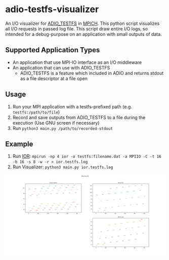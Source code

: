 # adio-testfs-visualizer
An I/O visualizer for [ADIO_TESTFS](https://github.com/pmodels/mpich/tree/master/src/mpi/romio/adio/ad_testfs) in [MPICH](https://www.mpich.org/). This python script visualizes all I/O requests in passed log file.
This script draw entire I/O logs, so intended for a debug-purpose on an application with small outputs of data.

## Supported Application Types
- An application that use MPI-IO interface as an I/O middleware
- An application that can use with ADIO_TESTFS
  - ADIO_TESTFS is a feature which included in ADIO and returns stdout as a file descriptor at a file open

## Usage
1. Run your MPI application with a testfs-prefixed path (e.g. `testfs:/path/to/file`)
1. Record and save outputs from ADIO_TESTFS to a file during the execution (Use GNU screen if necessary)
1. Run `python3 main.py /path/to/recorded-stdout`

## Example
1. Run [IOR](https://github.com/hpc/ior): `mpirun -np 4 ior -o testfs:filename.dat -a MPIIO -C -t 16 -b 16 -s 8 -w -r > ior.testfs.log`
1. Run Visualizer: `python3 main.py ior.testfs.log`

![An example of visualization result](example.png)

